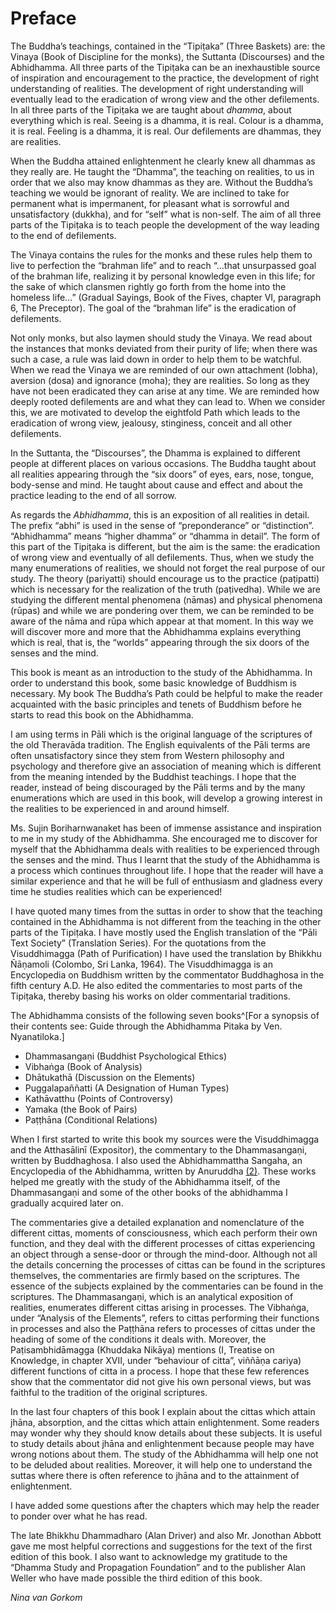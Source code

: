 Preface
=======

The Buddha’s teachings, contained in the “Tipiṭaka” (Three Baskets) are:
the Vinaya (Book of Discipline for the monks), the Suttanta (Discourses)
and the Abhidhamma. All three parts of the Tipiṭaka can be an
inexhaustible source of inspiration and encouragement to the practice,
the development of right understanding of realities. The development of
right understanding will eventually lead to the eradication of wrong
view and the other defilements. In all three parts of the Tipiṭaka we
are taught about *dhamma*, about everything which is real. Seeing is a
dhamma, it is real. Colour is a dhamma, it is real. Feeling is a dhamma,
it is real. Our defilements are dhammas, they are realities.

When the Buddha attained enlightenment he clearly knew all dhammas as
they really are. He taught the “Dhamma”, the teaching on realities, to
us in order that we also may know dhammas as they are. Without the
Buddha’s teaching we would be ignorant of reality. We are inclined to
take for permanent what is impermanent, for pleasant what is sorrowful
and unsatisfactory (dukkha), and for “self” what is non-self. The aim of
all three parts of the Tipiṭaka is to teach people the development of
the way leading to the end of defilements.

The Vinaya contains the rules for the monks and these rules help them to
live to perfection the “brahman life” and to reach “…that unsurpassed
goal of the brahman life, realizing it by personal knowledge even in
this life; for the sake of which clansmen rightly go forth from the home
into the homeless life...” (Gradual Sayings, Book of the Fives, chapter
VI, paragraph 6, The Preceptor). The goal of the “brahman life” is the
eradication of defilements.

Not only monks, but also laymen should study the Vinaya. We read about
the instances that monks deviated from their purity of life; when there
was such a case, a rule was laid down in order to help them to be
watchful. When we read the Vinaya we are reminded of our own attachment
(lobha), aversion (dosa) and ignorance (moha); they are realities. So
long as they have not been eradicated they can arise at any time. We are
reminded how deeply rooted defilements are and what they can lead to.
When we consider this, we are motivated to develop the eightfold Path
which leads to the eradication of wrong view, jealousy, stinginess,
conceit and all other defilements.

In the Suttanta, the “Discourses”, the Dhamma is explained to different
people at different places on various occasions. The Buddha taught about
all realities appearing through the “six doors” of eyes, ears, nose,
tongue, body-sense and mind. He taught about cause and effect and about
the practice leading to the end of all sorrow.

As regards the *Abhidhamma*, this is an exposition of all realities in
detail. The prefix “abhi” is used in the sense of “preponderance” or
“distinction”. “Abhidhamma” means “higher dhamma” or “dhamma in detail”.
The form of this part of the Tipiṭaka is different, but the aim is the
same: the eradication of wrong view and eventually of all defilements.
Thus, when we study the many enumerations of realities, we should not
forget the real purpose of our study. The theory (pariyatti) should
encourage us to the practice (paṭipatti) which is necessary for the
realization of the truth (paṭivedha). While we are studying the
different mental phenomena (nāmas) and physical phenomena (rūpas) and
while we are pondering over them, we can be reminded to be aware of the
nāma and rūpa which appear at that moment. In this way we will discover
more and more that the Abhidhamma explains everything which is real,
that is, the “worlds” appearing through the six doors of the senses and
the mind.

This book is meant as an introduction to the study of the Abhidhamma. In
order to understand this book, some basic knowledge of Buddhism is
necessary. My book The Buddha’s Path could be helpful to make the reader
acquainted with the basic principles and tenets of Buddhism before he
starts to read this book on the Abhidhamma.

I am using terms in Pāli which is the original language of the
scriptures of the old Theravāda tradition. The English equivalents of
the Pāli terms are often unsatisfactory since they stem from Western
philosophy and psychology and therefore give an association of meaning
which is different from the meaning intended by the Buddhist teachings.
I hope that the reader, instead of being discouraged by the Pāli terms
and by the many enumerations which are used in this book, will develop a
growing interest in the realities to be experienced in and around
himself.

Ms. Sujin Boriharnwanaket has been of immense assistance and inspiration
to me in my study of the Abhidhamma. She encouraged me to discover for
myself that the Abhidhamma deals with realities to be experienced
through the senses and the mind. Thus I learnt that the study of the
Abhidhamma is a process which continues throughout life. I hope that the
reader will have a similar experience and that he will be full of
enthusiasm and gladness every time he studies realities which can be
experienced!

I have quoted many times from the suttas in order to show that the
teaching contained in the Abhidhamma is not different from the teaching
in the other parts of the Tipiṭaka. I have mostly used the English
translation of the “Pāli Text Society” (Translation Series). For the
quotations from the Visuddhimagga (Path of Purification) I have used the
translation by Bhikkhu Ñāṇamoli (Colombo, Sri Lanka, 1964). The
Visuddhimagga is an Encyclopedia on Buddhism written by the commentator
Buddhaghosa in the fifth century A.D. He also edited the commentaries to
most parts of the Tipiṭaka, thereby basing his works on older
commentarial traditions.

The Abhidhamma consists of the following seven books^[For a synopsis of their contents see: Guide through the Abhidhamma
Pitaka by Ven. Nyanatiloka.]

-   Dhammasangaṇi (Buddhist Psychological Ethics)
-   Vibhaṅga (Book of Analysis)
-   Dhātukathā (Discussion on the Elements)
-   Puggalapaññatti (A Designation of Human Types)
-   Kathāvatthu (Points of Controversy)
-   Yamaka (the Book of Pairs)
-   Paṭṭhāna (Conditional Relations)

When I first started to write this book my sources were the
Visuddhimagga and the Atthasālinī (Expositor), the commentary to the
Dhammasangaṇi, written by Buddhaghosa. I also used the Abhidhammattha
Sangaha, an Encyclopedia of the Abhidhamma, written by Anuruddha
[(2)](#FOOT2). These works helped me greatly with the study of the
Abhidhamma itself, of the Dhammasangaṇi and some of the other books of
the abhidhamma I gradually acquired later on.

The commentaries give a detailed explanation and nomenclature of the
different cittas, moments of consciousness, which each perform their own
function, and they deal with the different processes of cittas
experiencing an object through a sense-door or through the mind-door.
Although not all the details concerning the processes of cittas can be
found in the scriptures themselves, the commentaries are firmly based on
the scriptures. The essence of the subjects explained by the
commentaries can be found in the scriptures. The Dhammasangaṇi, which is
an analytical exposition of realities, enumerates different cittas
arising in processes. The Vibhaṅga, under “Analysis of the Elements”,
refers to cittas performing their functions in processes and also the
Paṭṭhāna refers to processes of cittas under the heading of some of the
conditions it deals with. Moreover, the Paṭisambhidāmagga (Khuddaka
Nikāya) mentions (I, Treatise on Knowledge, in chapter XVII, under
“behaviour of citta”, viññāṇa cariya) different functions of citta in a
process. I hope that these few references show that the commentator did
not give his own personal views, but was faithful to the tradition of
the original scriptures.

In the last four chapters of this book I explain about the cittas which
attain jhāna, absorption, and the cittas which attain enlightenment.
Some readers may wonder why they should know details about these
subjects. It is useful to study details about jhāna and enlightenment
because people may have wrong notions about them. The study of the
Abhidhamma will help one not to be deluded about realities. Moreover, it
will help one to understand the suttas where there is often reference to
jhāna and to the attainment of enlightenment.

I have added some questions after the chapters which may help the reader
to ponder over what he has read.

The late Bhikkhu Dhammadharo (Alan Driver) and also Mr. Jonothan Abbott
gave me most helpful corrections and suggestions for the text of the
first edition of this book. I also want to acknowledge my gratitude to
the “Dhamma Study and Propagation Foundation” and to the publisher Alan
Weller who have made possible the third edition of this book.


*Nina van Gorkom*

